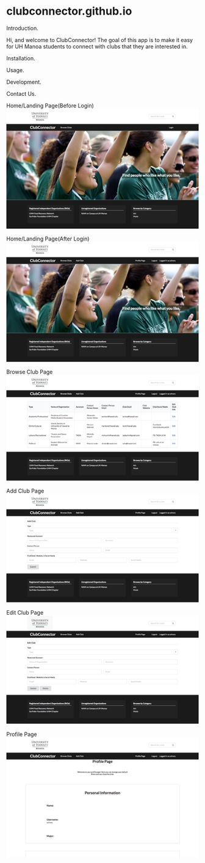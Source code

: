 # clubconnector.github.io

Introduction. 

Hi, and welcome to ClubConnector! The goal of this app is to make it easy for UH Manoa students to connect with clubs that they are interested in. 

Installation.

Usage. 

Development. 

Contact Us. 

Home/Landing Page(Before Login)
<img class="ui huge image" src="/doc/Before_Login_M1.jpg">

Home/Landing Page(After Login)
<img class="ui huge image" src="/doc/After_Login_M1.jpg">

Browse Club Page
<img class="ui huge image" src="/doc/Browse_Club_M1.jpg">

Add Club Page
<img class="ui huge image" src="/doc/Add_Club_M1.jpg">

Edit Club Page
<img class="ui huge image" src="/doc/Edit_Club_M1.jpg">

Profile Page
<img class="ui huge image" src="/doc/Profile_Page_M1.jpg">
